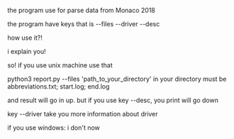 the program use for parse data from Monaco 2018

the program have keys that is --files --driver --desc

how use it?! 

i explain you!

so! if you use unix machine use that 

python3 report.py --files 'path_to_your_directory'
in your directory must be abbreviations.txt; start.log; end.log

and result will go in up. but if you use key --desc, you print will go down

key --driver take you more information about driver 

if you use windows: i don't now 